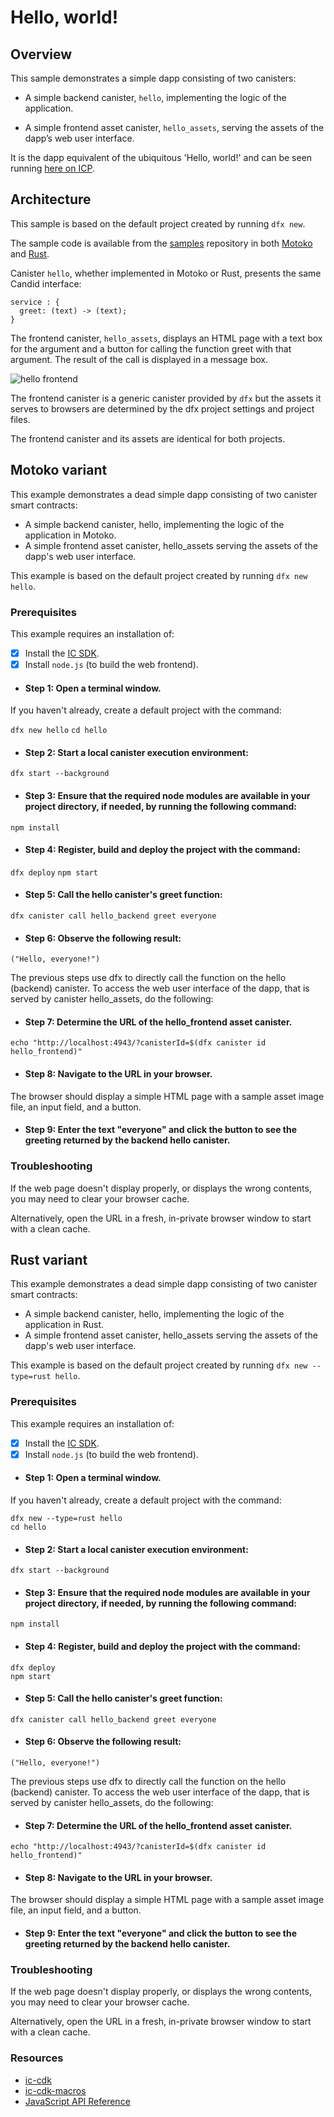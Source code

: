 # Hello, world!

## Overview 
This sample demonstrates a simple dapp consisting of two canisters:

-   A simple backend canister, `hello`, implementing the logic of the application.

-   A simple frontend asset canister, `hello_assets`, serving the assets of the dapp’s web user interface.

It is the dapp equivalent of the ubiquitous 'Hello, world!' and can be seen running [here on ICP](https://6lqbm-ryaaa-aaaai-qibsa-cai.ic0.app/).

## Architecture

This sample is based on the default project created by running `dfx new`.

The sample code is available from the [samples](https://github.com/dfinity/examples) repository in both [Motoko](https://github.com/dfinity/examples/tree/master/motoko/hello) and [Rust](https://github.com/dfinity/examples/tree/master/rust/hello).

Canister `hello`, whether implemented in Motoko or Rust, presents the same Candid interface:

    service : {
      greet: (text) -> (text);
    }

The frontend canister, `hello_assets`, displays an HTML page with a text box for the argument and a button for calling the function greet with that argument. The result of the call is displayed in a message box.

![hello frontend](_attachments/hello.png)

The frontend canister is a generic canister provided by `dfx` but the assets it serves to browsers are determined by the dfx project settings and project files.

The frontend canister and its assets are identical for both projects.

## Motoko variant

This example demonstrates a dead simple dapp consisting of two canister smart contracts:

- A simple backend canister, hello, implementing the logic of the application in Motoko.
- A simple frontend asset canister, hello_assets serving the assets of the dapp's web user interface.

This example is based on the default project created by running `dfx new hello`.

### Prerequisites
This example requires an installation of:
- [x] Install the [IC SDK](../developer-docs/setup/install/index.mdx).
- [x] Install `node.js` (to build the web frontend).

- #### Step 1: Open a terminal window.

If you haven't already, create a default project with the command:

`dfx new hello`
`cd hello`

- #### Step 2: Start a local canister execution environment:

`dfx start --background`

- #### Step 3: Ensure that the required node modules are available in your project directory, if needed, by running the following command:

`npm install`

- #### Step 4: Register, build and deploy the project with the command:

`dfx deploy`
`npm start`

- #### Step 5: Call the hello canister's greet function:

`dfx canister call hello_backend greet everyone`

- #### Step 6: Observe the following result:

`("Hello, everyone!")`

The previous steps use dfx to directly call the function on the hello (backend) canister. To access the web user interface of the dapp, that is served by canister hello_assets, do the following:

- #### Step 7: Determine the URL of the hello_frontend asset canister.

`echo "http://localhost:4943/?canisterId=$(dfx canister id hello_frontend)"`

- #### Step 8: Navigate to the URL in your browser.
The browser should display a simple HTML page with a sample asset image file, an input field, and a button.

- #### Step 9: Enter the text "everyone" and click the button to see the greeting returned by the backend hello canister.

### Troubleshooting
If the web page doesn't display properly, or displays the wrong contents, you may need to clear your browser cache.

Alternatively, open the URL in a fresh, in-private browser window to start with a clean cache.

## Rust variant
This example demonstrates a dead simple dapp consisting of two canister smart contracts:

- A simple backend canister, hello, implementing the logic of the application in Rust.
- A simple frontend asset canister, hello_assets serving the assets of the dapp's web user interface.

This example is based on the default project created by running `dfx new --type=rust hello`.

### Prerequisites 
This example requires an installation of:
- [x] Install the [IC SDK](../developer-docs/setup/install/index.mdx).
- [x] Install `node.js` (to build the web frontend).

- #### Step 1: Open a terminal window.

If you haven't already, create a default project with the command:

```
dfx new --type=rust hello
cd hello
```

- #### Step 2: Start a local canister execution environment:

```
dfx start --background
```

- #### Step 3: Ensure that the required node modules are available in your project directory, if needed, by running the following command:

```
npm install
```

- #### Step 4: Register, build and deploy the project with the command:

```
dfx deploy
npm start
```

- #### Step 5: Call the hello canister's greet function:

```
dfx canister call hello_backend greet everyone
```

- #### Step 6: Observe the following result:

```
("Hello, everyone!")
```

The previous steps use dfx to directly call the function on the hello (backend) canister. To access the web user interface of the dapp, that is served by canister hello_assets, do the following:

- #### Step 7: Determine the URL of the hello_frontend asset canister.

```
echo "http://localhost:4943/?canisterId=$(dfx canister id hello_frontend)"
```

- #### Step 8: Navigate to the URL in your browser.
The browser should display a simple HTML page with a sample asset image file, an input field, and a button.

- #### Step 9: Enter the text "everyone" and click the button to see the greeting returned by the backend hello canister.

### Troubleshooting
If the web page doesn't display properly, or displays the wrong contents, you may need to clear your browser cache.

Alternatively, open the URL in a fresh, in-private browser window to start with a clean cache.

### Resources
- [ic-cdk](https://docs.rs/ic-cdk/latest/ic_cdk/)
- [ic-cdk-macros](https://docs.rs/ic-cdk-macros)
- [JavaScript API Reference](https://erxue-5aaaa-aaaab-qaagq-cai.ic0.app/)
